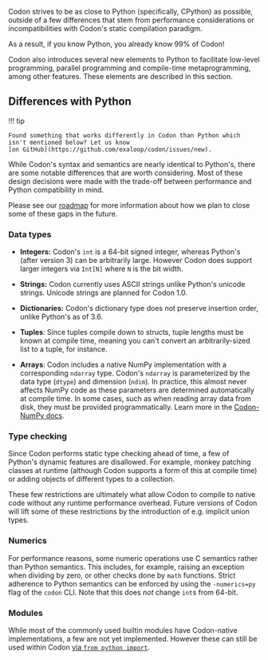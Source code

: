 Codon strives to be as close to Python (specifically, CPython) as possible,
outside of a few differences that stem from performance considerations or
incompatibilities with Codon's static compilation paradigm.

As a result, if you know Python, you already know 99% of Codon!

Codon also introduces several new elements to Python to facilitate low-level
programming, parallel programming and compile-time metaprogramming, among
other features. These elements are described in this section.

## Differences with Python

!!! tip

    Found something that works differently in Codon than Python which
    isn't mentioned below? Let us know
    [on GitHub](https://github.com/exaloop/codon/issues/new).

While Codon's syntax and semantics are nearly identical
to Python's, there are some notable differences that are
worth considering. Most of these design decisions were made
with the trade-off between performance and Python compatibility
in mind.

Please see our [roadmap](/developers/roadmap) for more information
about how we plan to close some of these gaps in the future.

### Data types

- **Integers:** Codon's `int` is a 64-bit signed integer,
  whereas Python's (after version 3) can be arbitrarily large.
  However Codon does support larger integers via `Int[N]` where
  `N` is the bit width.

- **Strings:** Codon currently uses ASCII strings unlike
  Python's unicode strings. Unicode strings are planned for
  Codon 1.0.

- **Dictionaries:** Codon's dictionary type does not preserve
  insertion order, unlike Python's as of 3.6.

- **Tuples**: Since tuples compile down to structs, tuple lengths
  must be known at compile time, meaning you can't convert an
  arbitrarily-sized list to a tuple, for instance.

- **Arrays**: Codon includes a native NumPy implementation with
  a corresponding `ndarray` type. Codon's `ndarray` is parameterized
  by the data type (`dtype`) and dimension (`ndim`). In practice,
  this almost never affects NumPy code as these parameters are
  determined automatically at compile time. In some cases, such
  as when reading array data from disk, they must be provided
  programmatically. Learn more in the [Codon-NumPy docs](/libraries/numpy).

### Type checking

Since Codon performs static type checking ahead of time, a
few of Python's dynamic features are disallowed. For example,
monkey patching classes at runtime (although Codon supports a
form of this at compile time) or adding objects of different
types to a collection.

These few restrictions are ultimately what allow Codon to
compile to native code without any runtime performance overhead.
Future versions of Codon will lift some of these restrictions
by the introduction of e.g. implicit union types.

### Numerics

For performance reasons, some numeric operations use C semantics
rather than Python semantics. This includes, for example, raising
an exception when dividing by zero, or other checks done by `math`
functions. Strict adherence to Python semantics can be enforced by
using the `-numerics=py` flag of the `codon` CLI. Note that this
does *not* change `int`s from 64-bit.

### Modules

While most of the commonly used builtin modules have Codon-native
implementations, a few are not yet implemented. However these can
still be used within Codon
[via `from python import`](/integrations/python/python-from-codon).
